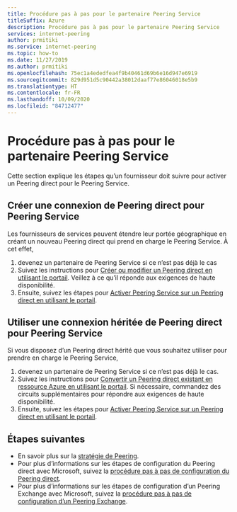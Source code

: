 ```yaml
---
title: Procédure pas à pas pour le partenaire Peering Service
titleSuffix: Azure
description: Procédure pas à pas pour le partenaire Peering Service
services: internet-peering
author: prmitiki
ms.service: internet-peering
ms.topic: how-to
ms.date: 11/27/2019
ms.author: prmitiki
ms.openlocfilehash: 75ec1a4ededfea4f9b40461d69b6e16d947e6919
ms.sourcegitcommit: 829d951d5c90442a38012daaf77e86046018e5b9
ms.translationtype: HT
ms.contentlocale: fr-FR
ms.lasthandoff: 10/09/2020
ms.locfileid: "84712477"
---
```

# <a name="peering-service-partner-walkthrough"></a>Procédure pas à pas pour le partenaire Peering Service

Cette section explique les étapes qu’un fournisseur doit suivre pour activer un Peering direct pour le Peering Service.

## <a name="create-direct-peering-connection-for-peering-service"></a>Créer une connexion de Peering direct pour Peering Service
Les fournisseurs de services peuvent étendre leur portée géographique en créant un nouveau Peering direct qui prend en charge le Peering Service. À cet effet,
1. devenez un partenaire de Peering Service si ce n’est pas déjà le cas
1. Suivez les instructions pour [Créer ou modifier un Peering direct en utilisant le portail](howto-direct-portal.md). Veillez à ce qu’il réponde aux exigences de haute disponibilité.
1. Ensuite, suivez les étapes pour [Activer Peering Service sur un Peering direct en utilisant le portail](howto-peering-service-portal.md).

## <a name="use-legacy-direct-peering-connection-for-peering-service"></a>Utiliser une connexion héritée de Peering direct pour Peering Service
Si vous disposez d’un Peering direct hérité que vous souhaitez utiliser pour prendre en charge le Peering Service,
1. devenez un partenaire de Peering Service si ce n’est pas déjà le cas.
1. Suivez les instructions pour [Convertir un Peering direct existant en ressource Azure en utilisant le portail](howto-legacy-direct-portal.md). Si nécessaire, commandez des circuits supplémentaires pour répondre aux exigences de haute disponibilité.
1. Ensuite, suivez les étapes pour [Activer Peering Service sur un Peering direct en utilisant le portail](howto-peering-service-portal.md).

## <a name="next-steps"></a>Étapes suivantes

* En savoir plus sur la [stratégie de Peering](https://peering.azurewebsites.net/peering).
* Pour plus d’informations sur les étapes de configuration du Peering direct avec Microsoft, suivez la [procédure pas à pas de configuration du Peering direct](walkthrough-direct-all.md).
* Pour plus d’informations sur les étapes de configuration d’un Peering Exchange avec Microsoft, suivez la [procédure pas à pas de configuration d’un Peering Exchange](walkthrough-exchange-all.md).